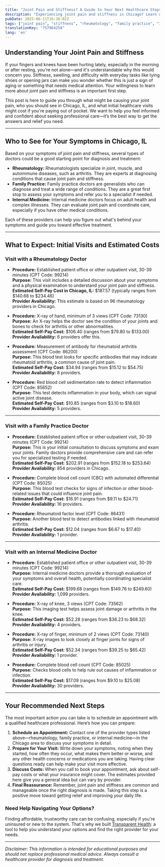 ```yaml
---
title: "Joint Pain and Stiffness? A Guide to Your Next Healthcare Steps in Chicago, IL"
description: "Experiencing joint pain and stiffness in Chicago? Learn who to see, what to expect, and estimated costs for initial visits near you."
pubDate: 2025-06-11T16:38:02Z
tags: ["joint pain", "stiffness", "rheumatology", "family practice", "internal medicine", "Chicago healthcare", "healthcare costs", "arthritis symptoms"]
translationKey: "757964258"
lang: 'en'
---
```


## Understanding Your Joint Pain and Stiffness

If your fingers and knees have been hurting lately, especially in the morning or after resting, you're not alone—and it's understandable why this would concern you. Stiffness, swelling, and difficulty with everyday tasks like tying shoes or opening jars can make you wonder whether this is just a sign of aging or something that needs medical attention. Your willingness to learn more about joint pain and stiffness is an important first step.

This post is here to guide you through what might be causing your joint pain, who you should see in Chicago, IL, and what initial healthcare visits might cost if you're paying out of pocket. We want to help you feel informed and confident about seeking professional care—it’s the best way to get the answers and relief you need.

---

## Who to See for Your Symptoms in Chicago, IL

Based on your symptoms of joint pain and stiffness, several types of doctors could be a good starting point for diagnosis and treatment:

- **Rheumatology:** Rheumatologists specialize in joint, muscle, and autoimmune diseases, such as arthritis. They are experts at diagnosing conditions that cause joint pain and stiffness.
- **Family Practice:** Family practice doctors are generalists who can diagnose and treat a wide range of conditions. They are a great first stop to assess your symptoms and refer you to a specialist if needed.
- **Internal Medicine:** Internal medicine doctors focus on adult health and complex illnesses. They can evaluate joint pain and coordinate care, especially if you have other medical conditions.

Each of these providers can help you figure out what's behind your symptoms and guide you toward effective treatment.

---

## What to Expect: Initial Visits and Estimated Costs

### Visit with a Rheumatology Doctor

- **Procedure:** Established patient office or other outpatient visit, 30-39 minutes (CPT Code: 99214)  
  **Purpose:** This visit includes a detailed discussion about your symptoms and a physical examination to understand your joint pain and stiffness.  
  **Estimated Self-Pay Cost in Chicago, IL:** $187.57 (typically ranges from $140.68 to $234.46)  
  **Provider Availability:** This estimate is based on 96 rheumatology providers in Chicago.

- **Procedure:** X-ray of hand, minimum of 3 views (CPT Code: 73130)  
  **Purpose:** An X-ray helps the doctor see the condition of your joints and bones to check for arthritis or other abnormalities.  
  **Estimated Self-Pay Cost:** $106.40 (ranges from $79.80 to $133.00)  
  **Provider Availability:** 6 providers offer this.

- **Procedure:** Measurement of antibody for rheumatoid arthritis assessment (CPT Code: 86200)  
  **Purpose:** This blood test looks for specific antibodies that may indicate rheumatoid arthritis, a common cause of joint pain.  
  **Estimated Self-Pay Cost:** $34.94 (ranges from $15.12 to $54.75)  
  **Provider Availability:** 8 providers.

- **Procedure:** Red blood cell sedimentation rate to detect inflammation (CPT Code: 85652)  
  **Purpose:** This test detects inflammation in your body, which can signal active joint disease.  
  **Estimated Self-Pay Cost:** $10.85 (ranges from $3.10 to $18.60)  
  **Provider Availability:** 5 providers.

---

### Visit with a Family Practice Doctor

- **Procedure:** Established patient office or other outpatient visit, 30-39 minutes (CPT Code: 99214)  
  **Purpose:** This is your initial consultation to discuss symptoms and exam your joints. Family doctors provide comprehensive care and can refer you for specialized testing if needed.  
  **Estimated Self-Pay Cost:** $202.91 (ranges from $152.18 to $253.64)  
  **Provider Availability:** 854 providers in Chicago.

- **Procedure:** Complete blood cell count (CBC) with automated differential (CPT Code: 85025)  
  **Purpose:** This blood test checks for signs of infection or other blood-related issues that could influence joint pain.  
  **Estimated Self-Pay Cost:** $16.91 (ranges from $9.11 to $24.71)  
  **Provider Availability:** 16 providers.

- **Procedure:** Rheumatoid factor level (CPT Code: 86431)  
  **Purpose:** Another blood test to detect antibodies linked with rheumatoid arthritis.  
  **Estimated Self-Pay Cost:** $12.04 (ranges from $6.67 to $17.40)  
  **Provider Availability:** 1 provider.

---

### Visit with an Internal Medicine Doctor

- **Procedure:** Established patient office or other outpatient visit, 30-39 minutes (CPT Code: 99214)  
  **Purpose:** Internal medicine doctors provide a thorough evaluation of your symptoms and overall health, potentially coordinating specialist care.  
  **Estimated Self-Pay Cost:** $199.68 (ranges from $149.76 to $249.60)  
  **Provider Availability:** 1,099 providers.

- **Procedure:** X-ray of knee, 3 views (CPT Code: 73562)  
  **Purpose:** This imaging test helps assess joint damage or arthritis in the knee.  
  **Estimated Self-Pay Cost:** $52.28 (ranges from $36.23 to $68.32)  
  **Provider Availability:** 4 providers.

- **Procedure:** X-ray of finger, minimum of 2 views (CPT Code: 73140)  
  **Purpose:** X-ray images to look closely at finger joints for signs of arthritis or injury.  
  **Estimated Self-Pay Cost:** $52.34 (ranges from $39.25 to $65.42)  
  **Provider Availability:** 1 provider.

- **Procedure:** Complete blood cell count (CPT Code: 85025)  
  **Purpose:** Checks blood cells to help rule out causes of inflammation or infection.  
  **Estimated Self-Pay Cost:** $17.09 (ranges from $9.10 to $25.08)  
  **Provider Availability:** 30 providers.

---

## Your Recommended Next Steps

The most important action you can take is to schedule an appointment with a qualified healthcare professional. Here’s how you can prepare:

1. **Schedule an Appointment:** Contact one of the provider types listed above—rheumatology, family practice, or internal medicine—in the Chicago area to discuss your symptoms in detail.
2. **Prepare for Your Visit:** Write down your symptoms, noting when they started, how often they occur, what makes them better or worse, and any other health concerns or medications you are taking. Having clear questions ready can help make your visit more effective.
3. **Discuss Costs:** When you call to book your appointment, ask about self-pay costs or what your insurance might cover. The estimates provided here give you a general idea but can vary by provider.
4. **Final Reassurance:** Remember, joint pain and stiffness are common and manageable once the right diagnosis is made. Taking this step is a positive move toward getting relief and improving your daily life.

### Need Help Navigating Your Options?

Finding affordable, trustworthy care can be confusing, especially if you're uninsured or new to the system. That's why we built [Transparent Health](https://transparenthealth.ai): a tool to help you understand your options and find the right provider for your needs. 

---

*Disclaimer: This information is intended for educational purposes and should not replace professional medical advice. Always consult a healthcare provider for diagnosis and treatment.*